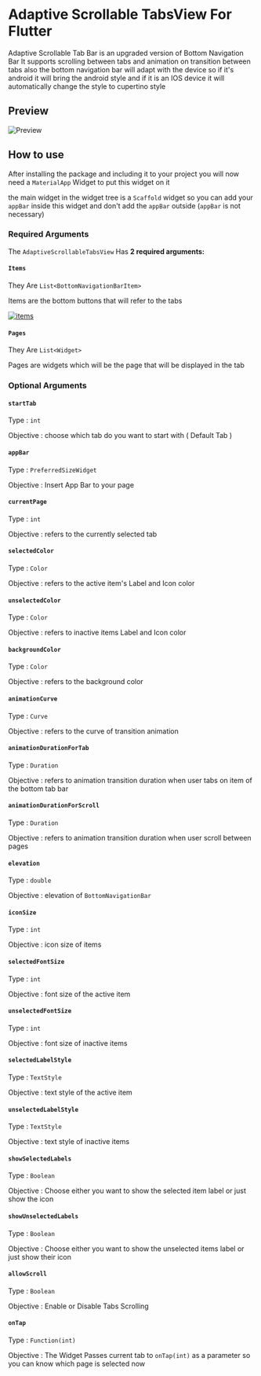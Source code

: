 # Adaptive Scrollable TabsView For Flutter

Adaptive Scrollable Tab Bar is an upgraded version of Bottom Navigation Bar
It supports scrolling between tabs and animation on transition between tabs also the bottom navigation bar will adapt with the device so if it's android it will bring the android style and if it is an IOS device it will automatically change the style to cupertino style


## Preview

![Preview](https://user-images.githubusercontent.com/71779742/114459242-8ddd4400-9be0-11eb-81f8-2c52f3c6a252.gif)



## How to use

After installing the package and including it to your project you will now need a `MaterialApp` Widget to put this widget on it

the main widget in the widget tree is a `Scaffold` widget so you can add your `appBar` inside this widget and don't add the `appBar` outside
(`appBar` is not necessary)

### Required Arguments
The `AdaptiveScrollableTabsView` Has **2 required arguments:**

#### `Items`
They Are `List<BottomNavigationBarItem>`

Items are the bottom buttons that will refer to the tabs

[![items](Items.png)](https://drive.google.com/file/d/1slE4nvbO5b29stBQDl4m28VuQo2dtlMX/view?usp=sharing)
#### `Pages`
They Are `List<Widget>`

Pages are widgets which will be the page that will be displayed in the tab


### Optional Arguments

#### `startTab`
Type : `int`

Objective : choose which tab do you want to start with ( Default Tab )

#### `appBar`
Type : `PreferredSizeWidget`

Objective : Insert App Bar to your page

#### `currentPage`
Type : `int`

Objective : refers to the currently selected tab




#### `selectedColor`
Type : `Color`

Objective : refers to the active item's Label and Icon color

#### `unselectedColor`
Type : `Color`

Objective : refers to inactive items Label and Icon color

#### `backgroundColor`
Type : `Color`

Objective : refers to the background color

#### `animationCurve`
Type : `Curve`

Objective : refers to the curve of transition animation

#### `animationDurationForTab`
Type : `Duration`

Objective : refers to animation transition duration when user tabs on item of the bottom tab bar

#### `animationDurationForScroll`
Type : `Duration`

Objective : refers to animation transition duration when user scroll between pages

#### `elevation`
Type : `double`

Objective : elevation of `BottomNavigationBar`

#### `iconSize`
Type : `int`

Objective : icon size of items

#### `selectedFontSize`
Type : `int`

Objective : font size of the active item

#### `unselectedFontSize`
Type : `int`

Objective : font size of inactive items

#### `selectedLabelStyle`
Type : `TextStyle`

Objective : text style of the active item

#### `unselectedLabelStyle`
Type : `TextStyle`

Objective : text style of inactive items

#### `showSelectedLabels`
Type : `Boolean`

Objective : Choose either you want to show the selected item label or just show the icon

#### `showUnselectedLabels`
Type : `Boolean`

Objective : Choose either you want to show the unselected items label or just show their icon

#### `allowScroll`
Type : `Boolean`

Objective : Enable or Disable Tabs Scrolling

#### `onTap`
Type : `Function(int)`

Objective : The Widget Passes current tab to `onTap(int)` as a parameter so you can know which page is selected now
